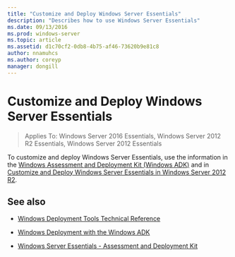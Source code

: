 ```yaml
---
title: "Customize and Deploy Windows Server Essentials"
description: "Describes how to use Windows Server Essentials"
ms.date: 09/13/2016
ms.prod: windows-server
ms.topic: article
ms.assetid: d1c70cf2-0db8-4b75-af46-73620b9e81c8
author: nnamuhcs
ms.author: coreyp
manager: dongill
---
```

# Customize and Deploy Windows Server Essentials

>Applies To: Windows Server 2016 Essentials, Windows Server 2012 R2 Essentials, Windows Server 2012 Essentials
  
 To customize and deploy Windows Server Essentials, use the information in the [Windows Assessment and Deployment Kit (Windows ADK)](https://www.microsoft.com/download/details.aspx?id=39982) and in [Customize and Deploy Windows Server Essentials in Windows Server 2012 R2](https://technet.microsoft.com/library/dn293241.aspx).  
  
## See also  
  
-   [Windows Deployment Tools Technical Reference](https://technet.microsoft.com/library/hh825039.aspx)  
  
-   [Windows Deployment with the Windows ADK](https://technet.microsoft.com/library/hh824947.aspx)  
  
-   [Windows Server Essentials - Assessment and Deployment Kit](Assessment-and-Deployment-Kit-for-Windows-Server-Essentials.md)